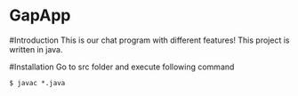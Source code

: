 GapApp
=============
#Introduction
This is our chat program with different features!
This project is written in java.

#Installation
Go to src folder and execute following command

	$ javac *.java